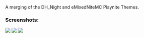 A merging of the DH_Night and eMixedNiteMC Playnite Themes.

### Screenshots:
![](https://i.postimg.cc/xCjbKnWy/xboxscreenshot.png)
![](https://i.postimg.cc/MHvMFtZn/redscreenshot.png)
![](https://i.postimg.cc/Bv0Fnxpz/bluescreenshot.png)
